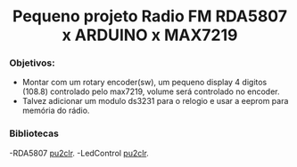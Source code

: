 <h1 align="center">Pequeno projeto Radio FM RDA5807 x ARDUINO x MAX7219</h1>

### Objetivos:
- Montar com um rotary encoder(sw), um pequeno display 4 digitos (108.8) controlado pelo max7219, volume será controlado no encoder.
- Talvez adicionar um modulo ds3231 para o relogio e usar a eeprom para memória do rádio.

### Bibliotecas
-RDA5807 [pu2clr](https://pu2clr.github.io/RDA5807/).
-LedControl [pu2clr](https://www.pjrc.com/teensy/td_libs_LedControl.html).

